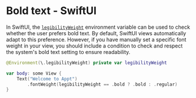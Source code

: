 # Bold text - SwiftUI

In SwiftUI, the [`legibilityWeight`](https://developer.apple.com/documentation/swiftui/environmentvalues/legibilityweight) environment variable can be used to check whether the user prefers bold text. By default, SwiftUI views automatically adapt to this preference. However, if you have manually set a specific font weight in your view, you should include a condition to check and respect the system's bold text setting to ensure readability.

```swift
@Environment(\.legibilityWeight) private var legibilityWeight

var body: some View {
    Text("Welcome to Appt")
        .fontWeight(legibilityWeight == .bold ? .bold : .regular)
}
```
